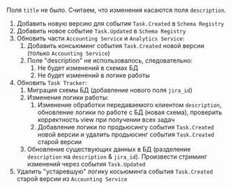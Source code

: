 Поля `title` не было. Считаем, что изменения касаются поля `description`.

1. Добавить новую версию для события `Task.Created` в `Schema Registry`
2. Добавить новое событие `Task.Updated` в `Schema Registry`
3. Обновить части `Accounting Service` и `Analytics Service`:
   1. Добавить консьюминг события `Task.Created` новой версии (только `Accounting Service`)
   2. Поле "description" не использовалось, следовательно:
      1. Не будет изменений в схемах БД
      2. Не будет изменений в логике работы
4. Обновить `Task Tracker`:
   1. Миграция схемы БД (добавление нового поля `jira_id`)
   2. Изменения логики работы:
      1. Изменение обработки передаваемого клиентом `description`, обновление логики по работе с БД (новая схема), проверить корректность view при получении всех задач
      2. Добавление логики по продьюсингу события `Task.Created` новой версии и удалить продьюсинг события `Task.Created` старой версии
   3. Обновление существующих данных в БД (разделение `description` на `description` & `jira_id`). Произвести стриминг изменений через события `Task.Updated`
5. Удалить "устаревшую" логику косьюминга события `Task.Created` старой версии из `Accounting Service`
